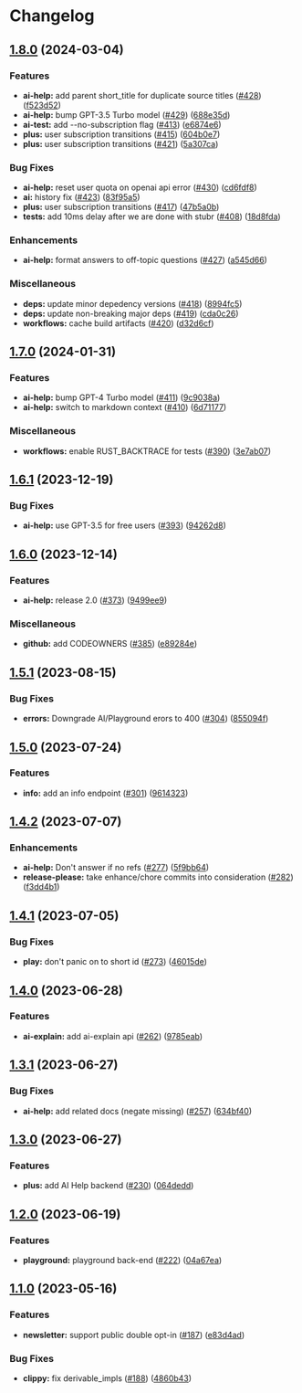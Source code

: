 # Changelog

## [1.8.0](https://github.com/mdn/rumba/compare/v1.7.0...v1.8.0) (2024-03-04)


### Features

* **ai-help:** add parent short_title for duplicate source titles ([#428](https://github.com/mdn/rumba/issues/428)) ([f523d52](https://github.com/mdn/rumba/commit/f523d5273390f2465b396db1a969bb5baa18e78b))
* **ai-help:** bump GPT-3.5 Turbo model ([#429](https://github.com/mdn/rumba/issues/429)) ([688e35d](https://github.com/mdn/rumba/commit/688e35d8669ea3caa011c3847fb501fc338223c2))
* **ai-test:** add --no-subscription flag ([#413](https://github.com/mdn/rumba/issues/413)) ([e6874e6](https://github.com/mdn/rumba/commit/e6874e602d488df67d74c44591b42b0e5b486f8c))
* **plus:** user subscription transitions ([#415](https://github.com/mdn/rumba/issues/415)) ([604b0e7](https://github.com/mdn/rumba/commit/604b0e7e4672e49a3501987aa5faef6ef07686a2))
* **plus:** user subscription transitions ([#421](https://github.com/mdn/rumba/issues/421)) ([5a307ca](https://github.com/mdn/rumba/commit/5a307cac964a693657f40b9d59f02fc837ed4b88))


### Bug Fixes

* **ai-help:** reset user quota on openai api error ([#430](https://github.com/mdn/rumba/issues/430)) ([cd6fdf8](https://github.com/mdn/rumba/commit/cd6fdf8e34b7bc17379e03efa922b99b54f8091d))
* **ai:** history fix ([#423](https://github.com/mdn/rumba/issues/423)) ([83f95a5](https://github.com/mdn/rumba/commit/83f95a51dd4f799777291b88044f268a5d5c24f7))
* **plus:** user subscription transitions ([#417](https://github.com/mdn/rumba/issues/417)) ([47b5a0b](https://github.com/mdn/rumba/commit/47b5a0b1d3d3bb8ed3267ccc4e9546c090fab33a))
* **tests:** add 10ms delay after we are done with stubr ([#408](https://github.com/mdn/rumba/issues/408)) ([18d8fda](https://github.com/mdn/rumba/commit/18d8fda52e2c419b9aeda7b3546704208d761f1f))


### Enhancements

* **ai-help:** format answers to off-topic questions ([#427](https://github.com/mdn/rumba/issues/427)) ([a545d66](https://github.com/mdn/rumba/commit/a545d66e1d91c9d0d76d89f85e459cc1fa34f5eb))


### Miscellaneous

* **deps:** update minor depedency versions ([#418](https://github.com/mdn/rumba/issues/418)) ([8994fc5](https://github.com/mdn/rumba/commit/8994fc5d5ed88ef425da0e1b9e9fb73486e7e886))
* **deps:** update non-breaking major deps ([#419](https://github.com/mdn/rumba/issues/419)) ([cda0c26](https://github.com/mdn/rumba/commit/cda0c26a7d79a9b0f13b628f296c4a907d4f1605))
* **workflows:** cache build artifacts ([#420](https://github.com/mdn/rumba/issues/420)) ([d32d6cf](https://github.com/mdn/rumba/commit/d32d6cf9f5d8349e650eef344a2494a3f3c9786e))

## [1.7.0](https://github.com/mdn/rumba/compare/v1.6.1...v1.7.0) (2024-01-31)


### Features

* **ai-help:** bump GPT-4 Turbo model ([#411](https://github.com/mdn/rumba/issues/411)) ([9c9038a](https://github.com/mdn/rumba/commit/9c9038ab258ed5bae635885c56567b425757c619))
* **ai-help:** switch to markdown context ([#410](https://github.com/mdn/rumba/issues/410)) ([6d71177](https://github.com/mdn/rumba/commit/6d711779d2c635fe18965422838ae79417d07650))


### Miscellaneous

* **workflows:** enable RUST_BACKTRACE for tests ([#390](https://github.com/mdn/rumba/issues/390)) ([3e7ab07](https://github.com/mdn/rumba/commit/3e7ab0704d12fa99905ec872960faf7bb89f4dcc))

## [1.6.1](https://github.com/mdn/rumba/compare/v1.6.0...v1.6.1) (2023-12-19)


### Bug Fixes

* **ai-help:** use GPT-3.5 for free users ([#393](https://github.com/mdn/rumba/issues/393)) ([94262d8](https://github.com/mdn/rumba/commit/94262d845e124b8f5176b314920d7aa81ce57f87))

## [1.6.0](https://github.com/mdn/rumba/compare/v1.5.1...v1.6.0) (2023-12-14)


### Features

* **ai-help:** release 2.0 ([#373](https://github.com/mdn/rumba/issues/373)) ([9499ee9](https://github.com/mdn/rumba/commit/9499ee9a183bed6bf7389bd83494d1f065f916d2))


### Miscellaneous

* **github:** add CODEOWNERS ([#385](https://github.com/mdn/rumba/issues/385)) ([e89284e](https://github.com/mdn/rumba/commit/e89284ed949378503cf4c3af498049ba36e9b62c))

## [1.5.1](https://github.com/mdn/rumba/compare/v1.5.0...v1.5.1) (2023-08-15)


### Bug Fixes

* **errors:** Downgrade AI/Playground erors to 400 ([#304](https://github.com/mdn/rumba/issues/304)) ([855094f](https://github.com/mdn/rumba/commit/855094fde7d2dd2793d1f6060aad89dafc83e793))

## [1.5.0](https://github.com/mdn/rumba/compare/v1.4.2...v1.5.0) (2023-07-24)


### Features

* **info:** add an info endpoint ([#301](https://github.com/mdn/rumba/issues/301)) ([9614323](https://github.com/mdn/rumba/commit/9614323ad0087898775400f5bbb081436b8614d9))

## [1.4.2](https://github.com/mdn/rumba/compare/v1.4.1...v1.4.2) (2023-07-07)


### Enhancements

* **ai-help:** Don't answer if no refs ([#277](https://github.com/mdn/rumba/issues/277)) ([5f9bb64](https://github.com/mdn/rumba/commit/5f9bb647928659a775a8b632f08f04ddbd45a6fe))
* **release-please:** take enhance/chore commits into consideration ([#282](https://github.com/mdn/rumba/issues/282)) ([f3dd4b1](https://github.com/mdn/rumba/commit/f3dd4b14028695598ed8c4c98d2791994fb1afad))

## [1.4.1](https://github.com/mdn/rumba/compare/v1.4.0...v1.4.1) (2023-07-05)


### Bug Fixes

* **play:** don't panic on to short id ([#273](https://github.com/mdn/rumba/issues/273)) ([46015de](https://github.com/mdn/rumba/commit/46015de19d30f87b9e5ea3287f0c474243eaf1c5))

## [1.4.0](https://github.com/mdn/rumba/compare/v1.3.1...v1.4.0) (2023-06-28)


### Features

* **ai-explain:** add ai-explain api ([#262](https://github.com/mdn/rumba/issues/262)) ([9785eab](https://github.com/mdn/rumba/commit/9785eab520301f275e6489fda10d1cd77c40df51))

## [1.3.1](https://github.com/mdn/rumba/compare/v1.3.0...v1.3.1) (2023-06-27)


### Bug Fixes

* **ai-help:** add related docs (negate missing) ([#257](https://github.com/mdn/rumba/issues/257)) ([634bf40](https://github.com/mdn/rumba/commit/634bf40d27d9a9f066e9cc1dc9378e020fb6f2d0))

## [1.3.0](https://github.com/mdn/rumba/compare/v1.2.0...v1.3.0) (2023-06-27)


### Features

* **plus:** add AI Help backend ([#230](https://github.com/mdn/rumba/issues/230)) ([064dedd](https://github.com/mdn/rumba/commit/064deddaa5ebec95d2a53a4c8b46fab276db4c34))

## [1.2.0](https://github.com/mdn/rumba/compare/v1.1.0...v1.2.0) (2023-06-19)


### Features

* **playground:** playground back-end ([#222](https://github.com/mdn/rumba/issues/222)) ([04a67ea](https://github.com/mdn/rumba/commit/04a67ea8452ec7b19752ea94de7aa60acb5b4a54))

## [1.1.0](https://github.com/mdn/rumba/compare/v1.0.0...v1.1.0) (2023-05-16)


### Features

* **newsletter:** support public double opt-in ([#187](https://github.com/mdn/rumba/issues/187)) ([e83d4ad](https://github.com/mdn/rumba/commit/e83d4adf54a77c800f3a438796a5974e55cc3f95))


### Bug Fixes

* **clippy:** fix derivable_impls ([#188](https://github.com/mdn/rumba/issues/188)) ([4860b43](https://github.com/mdn/rumba/commit/4860b43556104a584df8775ab53821301c2a4087))
